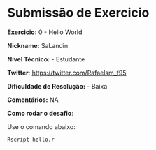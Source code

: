 # Submissão de Exercicio

**Exercicio:** 0 - Hello World

**Nickname:** SaLandin

**Nível Técnico:** - Estudante

**Twitter**: https://twitter.com/Rafaelsm_f95 

**Dificuldade de Resolução:** - Baixa

**Comentários:** NA

**Como rodar o desafio**: 

Use o comando abaixo: 
```bash
Rscript hello.r
```
